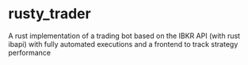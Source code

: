 # rusty_trader
A rust implementation of a trading bot based on the IBKR API (with rust ibapi) with fully automated executions and a frontend to track strategy performance
